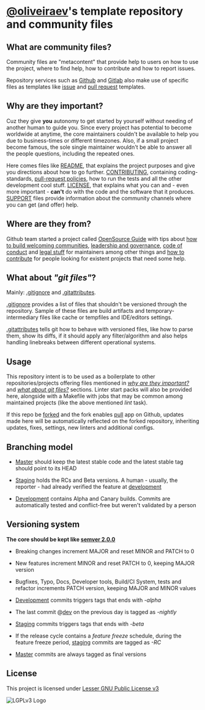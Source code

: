 <!-- vim: set ai si sta et sw=4 sts=4 fenc=utf-8 nobomb eol ff=unix ft=markdown: -->

# [@oliveiraev][user:oliveiraev]'s template repository and community files

## What are community files?

Community files are "metacontent" that provide help to users on how to use the
project, where to find help, how to contribute and how to report issues.

Repository services such as [Github][site:github] and [Gitlab][site:gitlab]
also make use of specific files as templates like [issue][help:issues] and
[pull request][help:pull-request] templates.

## Why are they important?

Cuz they give **you** autonomy to get started by yourself without needing of
another human to guide you. Since every project has potential to become
worldwide at anytime, the core maintainers couldn't be available to help you
due to business-times or different timezones. Also, if a small project become
famous, the sole single maintainer wouldn't be able to answer all the people
questions, including the repeated ones.

Here comes files like [README][src:readme.md], that explains the project
purposes and give you directions about how to go further.
[CONTRIBUTING][src:contributing.md], containing coding-standards,
[pull-request policies][src:pull-request-template.md],
how to run the tests and all the other development cool stuff.
[LICENSE][src:license.md], that explains what you can and - even more important
\- **can't** do with the code and the software that it produces.
[SUPPORT][src:support.md] files provide information about the community
channels where you can get (and offer) help.

## Where are they from?

Github team started a project called [OpenSource Guide][guide:home] with tips
about [how to build welcoming communities][guide:communities],
[leadership and governance][guide:leadership],
[code of conduct][guide:code-of-conduct] and [legal stuff][guide:legal] for
maintainers among other things and [how to contribute][guide:contribute] for
people looking for existent projects that need some help.

## What about *"git files"*?

Mainly: [.gitignore][src:.gitignore] and [.gitattributes][src:.gitattributes].

[.gitignore][help:gitignore] provides a list of files that shouldn't be
versioned through the repository. Sample of these files are build artifacts and
temporary-intermediary files like cache or tempfiles and IDE/editors settings.

[.gitattributes][help:gitattributes] tells git how to behave with versioned
files, like how to parse them, show its diffs, if it should apply any
filter/algorithm and also helps handling linebreaks between different
operational systems.

## Usage

This repository intent is to be used as a boilerplate to other
repositories/projects offering files mentioned in
*[why are they important?][anchor:why-are-they-important]* and
*[what about git files?][anchor:what-about-git-files]* sections. Linter start
packs will also be provided here, alongside with a Makefile with jobs that may
be common among maintained projects (like the above mentioned *lint* task).

If this repo be [forked][action:fork] and the fork enables [pull][app:pull] app
on Github, updates made here will be automatically reflected on the forked
repository, inheriting updates, fixes, settings, new linters and additional
configs.

## Branching model

- [Master][branch:master] should keep the latest stable code and the latest
stable tag should point to its HEAD

- [Staging][branch:staging] holds the RCs and Beta versions. A human - usually,
the reporter - had already verified the feature at
[development][branch:dev]

- [Development][branch:dev] contains Alpha and Canary builds. Commits are
automatically tested and conflict-free but weren't validated by a person

## Versioning system

**The core should be kept like [semver 2.0.0][site:semver]**

- Breaking changes increment MAJOR and reset MINOR and PATCH to 0

- New features increment MINOR and reset PATCH to 0, keeping MAJOR version

- Bugfixes, Typo, Docs, Developer tools, Build/CI System, tests and refactor
increments PATCH version, keeping MAJOR and MINOR values

- [Development][branch:dev] commits triggers tags that ends with *-alpha*

- The last commit @[dev][branch:dev] on the previous day is tagged as
*-nightly*

- [Staging][branch:staging] commits triggers tags that ends with *-beta*

- If the release cycle contains a *feature freeze* schedule, during the feature
freeze period, [staging][branch:staging] commits are tagged as *-RC*

- [Master][branch:master] commits are always tagged as final versions

## License

This project is licensed under [Lesser GNU Public License v3][src:license.md]

![LGPLv3 Logo](docs/assets/img/lgplv3.svg)

[user:oliveiraev]: ../../../../oliveiraev

[site:github]: https://github.com
[site:gitlab]: https://gitlab.com
[site:semver]: https://semver.org

[action:fork]: ../../fork

[branch:master]: ../../tree/master
[branch:staging]: ../../tree/staging
[branch:dev]: ../../tree/dev

[help:issues]: https://help.github.com/en/github/building-a-strong-community/configuring-issue-templates-for-your-repository
[help:pull-request]: https://help.github.com/en/articles/creating-a-pull-request-template-for-your-repository
[help:gitignore]: https://git-scm.com/docs/gitignore
[help:gitattributes]: https://git-scm.com/docs/gitattributes

[guide:home]: https://opensource.guide
[guide:communities]: https://opensource.guide/building-community/
[guide:leadership]: https://opensource.guide/leadership-and-governance/
[guide:code-of-conduct]: https://opensource.guide/code-of-conduct/
[guide:legal]: https://opensource.guide/legal/
[guide:contribute]: https://opensource.guide/how-to-contribute/

[src:.gitignore]: .gitignore
[src:.gitattributes]: .gitattributes
[src:readme.md]: README.md
[src:license.md]: LICENSE.md
[src:contributing.md]: docs/CONTRIBUTING.md
[src:support.md]: docs/SUPPORT.md
[src:pull-request-template.md]: docs/pull_request_template.md

[anchor:why-are-they-important]: #why-are-they-important
[anchor:what-about-git-files]: #what-about-git-files

[app:pull]: https://wei.github.io/pull/
